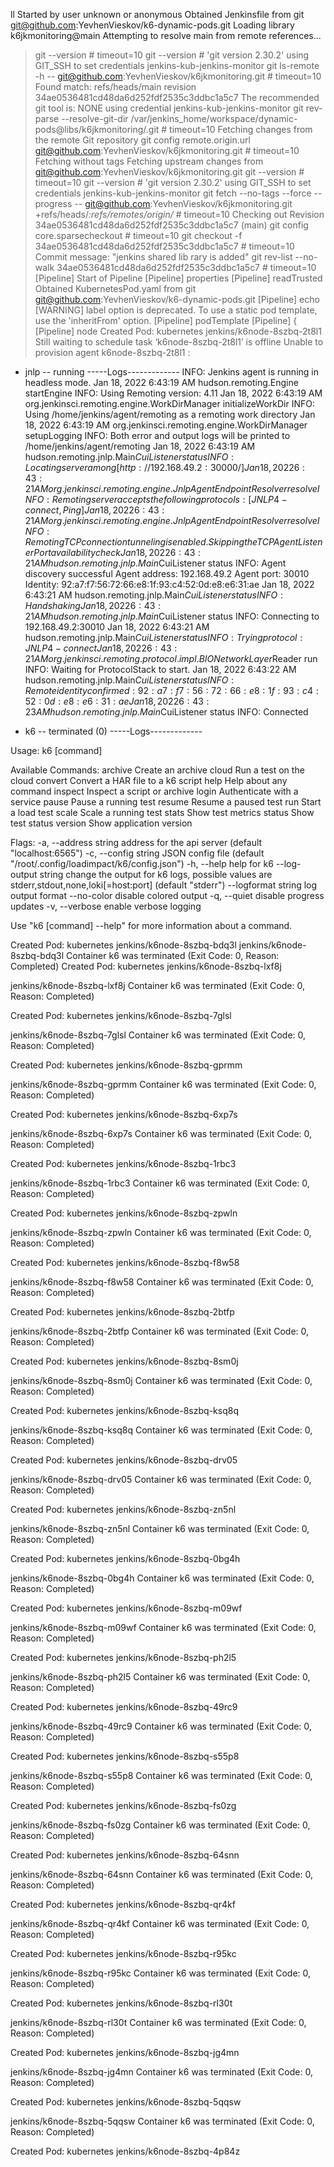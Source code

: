 ll
Started by user unknown or anonymous
Obtained Jenkinsfile from git git@github.com:YevhenVieskov/k6-dynamic-pods.git
Loading library k6jkmonitoring@main
Attempting to resolve main from remote references...
 > git --version # timeout=10
 > git --version # 'git version 2.30.2'
using GIT_SSH to set credentials jenkins-kub-jenkins-monitor
 > git ls-remote -h -- git@github.com:YevhenVieskov/k6jkmonitoring.git # timeout=10
Found match: refs/heads/main revision 34ae0536481cd48da6d252fdf2535c3ddbc1a5c7
The recommended git tool is: NONE
using credential jenkins-kub-jenkins-monitor
 > git rev-parse --resolve-git-dir /var/jenkins_home/workspace/dynamic-pods@libs/k6jkmonitoring/.git # timeout=10
Fetching changes from the remote Git repository
 > git config remote.origin.url git@github.com:YevhenVieskov/k6jkmonitoring.git # timeout=10
Fetching without tags
Fetching upstream changes from git@github.com:YevhenVieskov/k6jkmonitoring.git
 > git --version # timeout=10
 > git --version # 'git version 2.30.2'
using GIT_SSH to set credentials jenkins-kub-jenkins-monitor
 > git fetch --no-tags --force --progress -- git@github.com:YevhenVieskov/k6jkmonitoring.git +refs/heads/*:refs/remotes/origin/* # timeout=10
Checking out Revision 34ae0536481cd48da6d252fdf2535c3ddbc1a5c7 (main)
 > git config core.sparsecheckout # timeout=10
 > git checkout -f 34ae0536481cd48da6d252fdf2535c3ddbc1a5c7 # timeout=10
Commit message: "jenkins shared lib rary is added"
 > git rev-list --no-walk 34ae0536481cd48da6d252fdf2535c3ddbc1a5c7 # timeout=10
[Pipeline] Start of Pipeline
[Pipeline] properties
[Pipeline] readTrusted
Obtained KubernetesPod.yaml from git git@github.com:YevhenVieskov/k6-dynamic-pods.git
[Pipeline] echo
[WARNING] label option is deprecated. To use a static pod template, use the 'inheritFrom' option.
[Pipeline] podTemplate
[Pipeline] {
[Pipeline] node
Created Pod: kubernetes jenkins/k6node-8szbq-2t8l1
Still waiting to schedule task
‘k6node-8szbq-2t8l1’ is offline
Unable to provision agent k6node-8szbq-2t8l1 :

- jnlp -- running
-----Logs-------------
INFO: Jenkins agent is running in headless mode.
Jan 18, 2022 6:43:19 AM hudson.remoting.Engine startEngine
INFO: Using Remoting version: 4.11
Jan 18, 2022 6:43:19 AM org.jenkinsci.remoting.engine.WorkDirManager initializeWorkDir
INFO: Using /home/jenkins/agent/remoting as a remoting work directory
Jan 18, 2022 6:43:19 AM org.jenkinsci.remoting.engine.WorkDirManager setupLogging
INFO: Both error and output logs will be printed to /home/jenkins/agent/remoting
Jan 18, 2022 6:43:19 AM hudson.remoting.jnlp.Main$CuiListener status
INFO: Locating server among [http://192.168.49.2:30000/]
Jan 18, 2022 6:43:21 AM org.jenkinsci.remoting.engine.JnlpAgentEndpointResolver resolve
INFO: Remoting server accepts the following protocols: [JNLP4-connect, Ping]
Jan 18, 2022 6:43:21 AM org.jenkinsci.remoting.engine.JnlpAgentEndpointResolver resolve
INFO: Remoting TCP connection tunneling is enabled. Skipping the TCP Agent Listener Port availability check
Jan 18, 2022 6:43:21 AM hudson.remoting.jnlp.Main$CuiListener status
INFO: Agent discovery successful
  Agent address: 192.168.49.2
  Agent port:    30010
  Identity:      92:a7:f7:56:72:66:e8:1f:93:c4:52:0d:e8:e6:31:ae
Jan 18, 2022 6:43:21 AM hudson.remoting.jnlp.Main$CuiListener status
INFO: Handshaking
Jan 18, 2022 6:43:21 AM hudson.remoting.jnlp.Main$CuiListener status
INFO: Connecting to 192.168.49.2:30010
Jan 18, 2022 6:43:21 AM hudson.remoting.jnlp.Main$CuiListener status
INFO: Trying protocol: JNLP4-connect
Jan 18, 2022 6:43:21 AM org.jenkinsci.remoting.protocol.impl.BIONetworkLayer$Reader run
INFO: Waiting for ProtocolStack to start.
Jan 18, 2022 6:43:22 AM hudson.remoting.jnlp.Main$CuiListener status
INFO: Remote identity confirmed: 92:a7:f7:56:72:66:e8:1f:93:c4:52:0d:e8:e6:31:ae
Jan 18, 2022 6:43:23 AM hudson.remoting.jnlp.Main$CuiListener status
INFO: Connected


- k6 -- terminated (0)
-----Logs-------------

Usage:
  k6 [command]

Available Commands:
  archive     Create an archive
  cloud       Run a test on the cloud
  convert     Convert a HAR file to a k6 script
  help        Help about any command
  inspect     Inspect a script or archive
  login       Authenticate with a service
  pause       Pause a running test
  resume      Resume a paused test
  run         Start a load test
  scale       Scale a running test
  stats       Show test metrics
  status      Show test status
  version     Show application version

Flags:
  -a, --address string      address for the api server (default "localhost:6565")
  -c, --config string       JSON config file (default "/root/.config/loadimpact/k6/config.json")
  -h, --help                help for k6
      --log-output string   change the output for k6 logs, possible values are stderr,stdout,none,loki[=host:port] (default "stderr")
      --logformat string    log output format
      --no-color            disable colored output
  -q, --quiet               disable progress updates
  -v, --verbose             enable verbose logging

Use "k6 [command] --help" for more information about a command.

Created Pod: kubernetes jenkins/k6node-8szbq-bdq3l
jenkins/k6node-8szbq-bdq3l Container k6 was terminated (Exit Code: 0, Reason: Completed)
Created Pod: kubernetes jenkins/k6node-8szbq-lxf8j

jenkins/k6node-8szbq-lxf8j Container k6 was terminated (Exit Code: 0, Reason: Completed)

Created Pod: kubernetes jenkins/k6node-8szbq-7glsl

jenkins/k6node-8szbq-7glsl Container k6 was terminated (Exit Code: 0, Reason: Completed)

Created Pod: kubernetes jenkins/k6node-8szbq-gprmm

jenkins/k6node-8szbq-gprmm Container k6 was terminated (Exit Code: 0, Reason: Completed)

Created Pod: kubernetes jenkins/k6node-8szbq-6xp7s

jenkins/k6node-8szbq-6xp7s Container k6 was terminated (Exit Code: 0, Reason: Completed)

Created Pod: kubernetes jenkins/k6node-8szbq-1rbc3

jenkins/k6node-8szbq-1rbc3 Container k6 was terminated (Exit Code: 0, Reason: Completed)

Created Pod: kubernetes jenkins/k6node-8szbq-zpwln

jenkins/k6node-8szbq-zpwln Container k6 was terminated (Exit Code: 0, Reason: Completed)

Created Pod: kubernetes jenkins/k6node-8szbq-f8w58

jenkins/k6node-8szbq-f8w58 Container k6 was terminated (Exit Code: 0, Reason: Completed)

Created Pod: kubernetes jenkins/k6node-8szbq-2btfp

jenkins/k6node-8szbq-2btfp Container k6 was terminated (Exit Code: 0, Reason: Completed)

Created Pod: kubernetes jenkins/k6node-8szbq-8sm0j

jenkins/k6node-8szbq-8sm0j Container k6 was terminated (Exit Code: 0, Reason: Completed)

Created Pod: kubernetes jenkins/k6node-8szbq-ksq8q

jenkins/k6node-8szbq-ksq8q Container k6 was terminated (Exit Code: 0, Reason: Completed)

Created Pod: kubernetes jenkins/k6node-8szbq-drv05

jenkins/k6node-8szbq-drv05 Container k6 was terminated (Exit Code: 0, Reason: Completed)

Created Pod: kubernetes jenkins/k6node-8szbq-zn5nl

jenkins/k6node-8szbq-zn5nl Container k6 was terminated (Exit Code: 0, Reason: Completed)

Created Pod: kubernetes jenkins/k6node-8szbq-0bg4h

jenkins/k6node-8szbq-0bg4h Container k6 was terminated (Exit Code: 0, Reason: Completed)

Created Pod: kubernetes jenkins/k6node-8szbq-m09wf

jenkins/k6node-8szbq-m09wf Container k6 was terminated (Exit Code: 0, Reason: Completed)

Created Pod: kubernetes jenkins/k6node-8szbq-ph2l5

jenkins/k6node-8szbq-ph2l5 Container k6 was terminated (Exit Code: 0, Reason: Completed)

Created Pod: kubernetes jenkins/k6node-8szbq-49rc9

jenkins/k6node-8szbq-49rc9 Container k6 was terminated (Exit Code: 0, Reason: Completed)

Created Pod: kubernetes jenkins/k6node-8szbq-s55p8

jenkins/k6node-8szbq-s55p8 Container k6 was terminated (Exit Code: 0, Reason: Completed)

Created Pod: kubernetes jenkins/k6node-8szbq-fs0zg

jenkins/k6node-8szbq-fs0zg Container k6 was terminated (Exit Code: 0, Reason: Completed)

Created Pod: kubernetes jenkins/k6node-8szbq-64snn

jenkins/k6node-8szbq-64snn Container k6 was terminated (Exit Code: 0, Reason: Completed)

Created Pod: kubernetes jenkins/k6node-8szbq-qr4kf

jenkins/k6node-8szbq-qr4kf Container k6 was terminated (Exit Code: 0, Reason: Completed)

Created Pod: kubernetes jenkins/k6node-8szbq-r95kc

jenkins/k6node-8szbq-r95kc Container k6 was terminated (Exit Code: 0, Reason: Completed)

Created Pod: kubernetes jenkins/k6node-8szbq-rl30t

jenkins/k6node-8szbq-rl30t Container k6 was terminated (Exit Code: 0, Reason: Completed)

Created Pod: kubernetes jenkins/k6node-8szbq-jg4mn

jenkins/k6node-8szbq-jg4mn Container k6 was terminated (Exit Code: 0, Reason: Completed)

Created Pod: kubernetes jenkins/k6node-8szbq-5qqsw

jenkins/k6node-8szbq-5qqsw Container k6 was terminated (Exit Code: 0, Reason: Completed)

Created Pod: kubernetes jenkins/k6node-8szbq-4p84z
